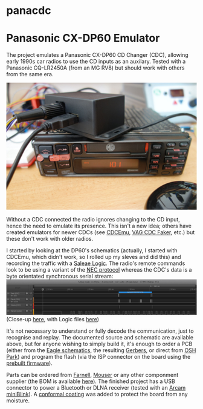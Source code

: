 # panacdc
Panasonic CX-DP60 Emulator
==========================

The project emulates a Panasonic CX-DP60 CD Changer (CDC), allowing early 1990s car radios to use the CD inputs as an auxilary. Tested with a Panasonic CQ-LR2450A (from an MG RV8) but should work with others from the same era.

![Finished unit](https://raw.githubusercontent.com/cwoffenden/panacdc/master/doc/radio.jpeg)

Without a CDC connected the radio ignores changing to the CD input, hence the need to emulate its presence. This isn't a new idea; others have created emulators for newer CDCs (see [CDCEmu](http://q1.se/cdcemu/), [VAG CDC Faker](http://dev.shyd.de/2013/09/avr-raspberry-pi-vw-beta-vag-cdc-faker/), etc.) but these don't work with older radios.

I started by looking at the DP60's schematics (actually, I started with CDCEmu, which didn't work, so I rolled up my sleves and did this) and recording the traffic with a [Saleae Logic](https://www.saleae.com/). The radio's remote commands look to be using a variant of the [NEC protocol](https://www.vishay.com/docs/80071/dataform.pdf) whereas the CDC's data is a byte orientated synchronous serial stream:
![NEC-like remote data](https://raw.githubusercontent.com/cwoffenden/panacdc/master/doc/logic-1.png)
(Close-up [here](https://raw.githubusercontent.com/cwoffenden/panacdc/master/doc/logic-2.png), with Logic files [here](https://github.com/cwoffenden/panacdc/raw/master/doc/cd-radio-off.logicdata))

It's not necessary to understand or fully decode the communication, just to recognise and replay. The documented source and schematic are available above, but for anyone wishing to simply build it, it's enough to order a PCB (either from the [Eagle schematics](https://github.com/cwoffenden/panacdc/tree/master/pcb), the resulting [Gerbers](https://github.com/cwoffenden/panacdc/raw/master/out/board.zip), or direct from [OSH Park](https://oshpark.com/shared_projects/Xu28lOTu)) and program the flash (via the ISP connector on the board using the [prebuilt firmware](https://github.com/cwoffenden/panacdc/blob/master/out/flash.elf)).

Parts can be ordered from [Farnell](http://www.farnell.com/), [Mouser](http://www.mouser.com/) or any other componment supplier (the BOM is available [here](https://github.com/cwoffenden/panacdc/blob/master/out/parts.csv)). The finished project has a USB connector to power a Bluetooth or DLNA receiver (tested with an [Arcam miniBlink](http://www.arcam.co.uk/mini.htm)). A [conformal coating](https://raw.githubusercontent.com/cwoffenden/panacdc/master/doc/board.jpeg) was added to protect the board from any moisture.
